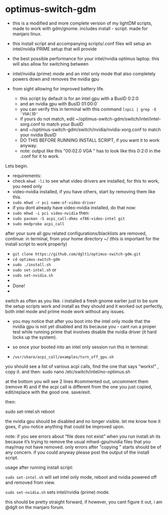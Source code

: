 # optimus-switch-gdm
- this is a modified and more complete version of my lightDM scripts, made to work with gdm/gnome. includes install - script. made for manjaro linux.
- this install script and accompanying scripts/.conf files will setup an intel/nvidia PRIME setup that will provide
- the best possible performance for your intel/nvidia optimus laptop. this will also allow for switching between
- intel/nvidia (prime) mode and an intel only mode that also completely powers down and removes the nvidia gpu
- from sight allowing for improved battery life.

  - this script by default is for an intel gpu with a BusID 0:2:0
  - and an nvidia gpu with BusID 01:00:0`
  - you can verify this in terminal with this command `lspci | grep -E 'VGA|3D'`
  - if yours do not match, edit ~/optimus-switch-gdm/switch/intel/intel-xorg.conf to match your BusID
  - and ~/optimus-switch-gdm/switch/nvidia/nvidia-xorg.conf  to match your nvidia BusID
  - DO THIS BEFORE RUNNING INSTALL SCRIPT, if you want it to work anyway.
  - note: output like this "00:02.0 VGA " has to look like this 0:2:0 in the .conf for it to work.


Lets begin.
- requirements:
 - check `mhwd -li` to see what video drivers are installed, for this to work, you need only
 - video-nvidia installed, if you have others, start by removing them like this.
 - `sudo mhwd -r pci name-of-video-driver`
- if you dont already have video-nvidia installed, do that now:
- `sudo mhwd -i pci video-nvidia`
then:
 - `sudo pacman -S acpi_call-dkms xf86-video-intel git`
 - `sudo modprobe acpi_call`

after your sure all gpu related configurations/blacklists are removed, continue:
in terminal, from your home directory ~/  (this is important for the install script to work properly)

- `git clone https://github.com/dglt1/optimus-switch-gdm.git`
- `cd optimus-switch-gdm`
- `sudo ./install.sh`
- `sudo set-intel.sh`
or
- `sudo set-nvidia.sh`
- 
- Done!
-
switch as often as you like. i installed a fresh gnome earlier just to be sure the setup scripts work and install as they should and it worked out perfectly, both intel mode and prime mode work without any issues.

- you may notice that after you boot into the intel only mode that the nvidia gpu is not yet disabled and its because you - cant run a proper test while running prime that involves disable the nvidia driver (it hard locks up the system).

- so once your booted into an intel only session run this in terminal:
- `/usr/share/acpi_call/examples/turn_off_gpu.sh`

you should see a list of various acpi calls, find the one that says “works!” , copy it. and then:
sudo nano /etc/switch/intel/no-optimus.sh

at the bottom you will see 2 lines #commented out, uncomment them (remove #) and if the acpi call is different from the one you just copied, edit/replace with the good one. save/exit.

then:

sudo set-intel.sh
reboot

the nvidia gpu should be disabled and no longer visible. let me know how it goes, if you notice anything that could be improved upon.

note: if you see errors about “file does not exist” when you run install.sh its because it’s trying to remove the usual mhwd-gpu/nvidia files that you may/may not have removed. only errors after "copying " starts should be of any concern. if you could anyway please post the output of the install script.


usage after running install script:  

`sudo set-intel.sh` will set intel only mode, reboot and nvidia powered off and removed from view.

`sudo set-nvidia.sh`  sets intel/nvidia (prime) mode.

this should be pretty straight forward, if however, you cant figure it out, i am @dglt on the manjaro forum. 
